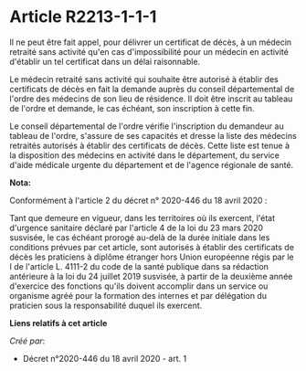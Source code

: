 # Article R2213-1-1-1

Il ne peut être fait appel, pour délivrer un certificat de décès, à un médecin retraité sans activité qu'en cas
d'impossibilité pour un médecin en activité d'établir un tel certificat dans un délai raisonnable.

Le médecin retraité sans activité qui souhaite être autorisé à établir des certificats de décès en fait la demande auprès du
conseil départemental de l'ordre des médecins de son lieu de résidence. Il doit être inscrit au tableau de l'ordre et
demande, le cas échéant, son inscription à cette fin.

Le conseil départemental de l'ordre vérifie l'inscription du demandeur au tableau de l'ordre, s'assure de ses capacités et
dresse la liste des médecins retraités autorisés à établir des certificats de décès. Cette liste est tenue à la disposition
des médecins en activité dans le département, du service d'aide médicale urgente du département et de l'agence régionale de
santé.

**Nota:**

Conformément à l'article 2 du décret n° 2020-446 du 18 avril 2020 :

Tant que demeure en vigueur, dans les territoires où ils exercent, l'état d'urgence sanitaire déclaré par l'article 4 de la
loi du 23 mars 2020 susvisée, le cas échéant prorogé au-delà de la durée initiale dans les conditions prévues par cet
article, sont autorisés à établir des certificats de décès les praticiens à diplôme étranger hors Union européenne régis par
le I de l'article L. 4111-2 du code de la santé publique dans sa rédaction antérieure à la loi du 24 juillet 2019 susvisée, à
partir de la deuxième année d'exercice des fonctions qu'ils doivent accomplir dans un service ou organisme agréé pour la
formation des internes et par délégation du praticien sous la responsabilité duquel ils exercent.

**Liens relatifs à cet article**

_Créé par_:

  - Décret n°2020-446 du 18 avril 2020 - art. 1
